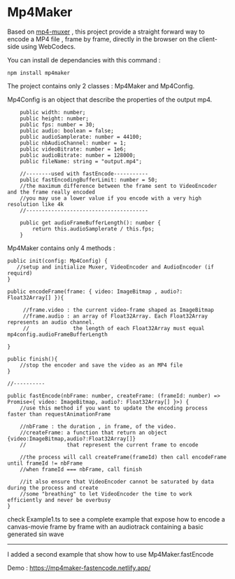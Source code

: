 # Mp4Maker

Based on [mp4-muxer](https://github.com/Vanilagy/mp4-muxer) , this project provide a straight forward way to encode a MP4 file , frame by frame, directly in the browser on the client-side using WebCodecs. 

You can install de dependancies with this command :
```
npm install mp4maker
```


The project contains only 2 classes : Mp4Maker and Mp4Config. 

Mp4Config is an object that describe the properties of the output mp4.

```
    public width: number;
    public height: number;
    public fps: number = 30;
    public audio: boolean = false;
    public audioSamplerate: number = 44100;
    public nbAudioChannel: number = 1;
    public videoBitrate: number = 1e6;
    public audioBitrate: number = 128000;
    public fileName: string = "output.mp4";
    
    //--------used with fastEncode-----------
    public fastEncodingBufferLimit: number = 50; 
    //the maximum difference between the frame sent to VideoEncoder and the frame really encoded
    //you may use a lower value if you encode with a very high resolution like 4k 
    //---------------------------------------
    
    public get audioFrameBufferLength(): number {
        return this.audioSamplerate / this.fps;
    }  
```

Mp4Maker contains only 4 methods : 

```
public init(config: Mp4Config) {
   //setup and initialize Muxer, VideoEncoder and AudioEncoder (if requird)
}

public encodeFrame(frame: { video: ImageBitmap , audio?: Float32Array[] }){
    
     //frame.video : the current video-frame shaped as ImageBitmap 
     //frame.audio : an array of Float32Array. Each Float32Array represents an audio channel.
     //              the length of each Float32Array must equal mp4config.audioFrameBufferLength

}

public finish(){
    //stop the encoder and save the video as an MP4 file
}

//----------

public fastEncode(nbFrame: number, createFrame: (frameId: number) => Promise<{ video: ImageBitmap, audio?: Float32Array[] }>) {
    //use this method if you want to update the encoding process faster than requestAnimationFrame
    
    //nbFrame : the duration , in frame, of the video. 
    //createFrame: a function that return an object {video:ImageBitmap,audio?:Float32Array[]} 
    //             that represent the current frame to encode
    
    //the process will call createFrame(frameId) then call encodeFrame until frameId != nbFrame
    //when frameId === nbFrame, call finish 
    
    //it also ensure that VideoEncoder cannot be saturated by data during the process and create 
    //some "breathing" to let VideoEncoder the time to work efficiently and never be overbusy
}

```

check Example1.ts to see a complete example that expose how to encode a canvas-movie frame by frame
with an audiotrack containing a basic generated sin wave 

-----

I added a second example that show how to use Mp4Maker.fastEncode 

Demo : https://mp4maker-fastencode.netlify.app/




